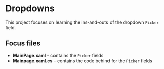# Dropdowns
This project focuses on learning the ins-and-outs of the dropdown `Picker` field.

## Focus files
- **MainPage.xaml** -  contains the `Picker` fields
- **Mainpage.xaml.cs** - contains the code behind for the `Picker` fields